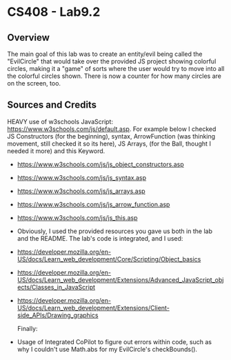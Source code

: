 # CS408 - Lab9.2

## Overview

The main goal of this lab was to create an entity/evil being called the "EvilCircle" that would take over the provided JS project showing colorful circles, making it a "game" of sorts where the user would try to move into all the colorful circles shown. There is now a counter for how many circles are on the screen, too.

## Sources and Credits
HEAVY use of w3schools JavaScript: https://www.w3schools.com/js/default.asp. For example below I checked JS Constructors (for the beginning), syntax, ArrowFunction (was thinking movement, still checked it so its here), JS Arrays, (for the Ball, thought I needed it more) and this Keyword.
- https://www.w3schools.com/js/js_object_constructors.asp
- https://www.w3schools.com/js/js_syntax.asp
- https://www.w3schools.com/js/js_arrays.asp
- https://www.w3schools.com/js/js_arrow_function.asp
- https://www.w3schools.com/js/js_this.asp

- Obviously, I used the provided resources you gave us both in the lab and the README. The lab's code is integrated, and I used:
- https://developer.mozilla.org/en-US/docs/Learn_web_development/Core/Scripting/Object_basics
- https://developer.mozilla.org/en-US/docs/Learn_web_development/Extensions/Advanced_JavaScript_objects/Classes_in_JavaScript
- https://developer.mozilla.org/en-US/docs/Learn_web_development/Extensions/Client-side_APIs/Drawing_graphics

  Finally:
- Usage of Integrated CoPilot to figure out errors within code, such as why I couldn't use Math.abs for my EvilCircle's checkBounds().
